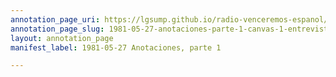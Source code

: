 ```yaml
---
annotation_page_uri: https://lgsump.github.io/radio-venceremos-espanol/annotations/1981-05-27-anotaciones-parte-1-canvas-1-entrevista.json
annotation_page_slug: 1981-05-27-anotaciones-parte-1-canvas-1-entrevista
layout: annotation_page
manifest_label: 1981-05-27 Anotaciones, parte 1

---
```

